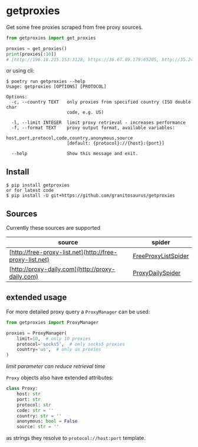 # getproxies

Get some free proxies scraped from free proxy sources.

```python
from getproxies import get_proxies

proxies = get_proxies()
print(proxies[:10])
# [http://196.18.215.153:3128, https://36.67.89.179:65205, http://35.247.192.53:3128, socks5://113.54.158.40:1080, https://180.122.51.154:9999, socks4://117.44.28.152:9201, https://178.20.137.178:43980, https://109.86.121.118:46333, https://148.77.34.194:39175, socks4://114.99.16.195:1080]
```

or using cli:

```shell script
$ poetry run getproxies --help                                                                                        
Usage: getproxies [OPTIONS] [PROTOCOL]

Options:
  -c, --country TEXT   only proxies from specified country (ISO double char
                       code, e.g. US)

  -l, --limit INTEGER  limit proxy retrieval - increases performance
  -f, --format TEXT    proxy output format, available variables:
                       host,port,protocol,code,country,anonymous,source
                       [default: {protocol}://{host}:{port}]

  --help               Show this message and exit.
```

## Install

```shell script
$ pip install getproxies
or for latest code
$ pip install -U git+https://github.com/granitosaurus/getproxies
```

## Sources

Currently these sources are supported 

|source|spider|
|---|---|
|[http://free-proxy-list.net](http://free-proxy-list.net)|[FreeProxyListSpider](./getproxies/spiders/freeproxylist.py)|
|[http://proxy-daily.com](http://proxy-daily.com)|[ProxyDailySpider](./getproxies/spiders/proxydaily.py)|

## extended usage

For more detailed proxy query a `ProxyManager` can be used:

```python
from getproxies import ProxyManager

proxies = ProxyManager(
    limit=10,  # only 10 proxies
    protocol='socks5',  # only socks5 proxies
    country='us',  # only us proxies
)
```

_limit parameter can reduce retrieval time_

`Proxy` objects also have extended attributes:

```python
class Proxy:
    host: str
    port: str
    protocol: str
    code: str = ''
    country: str = ''
    anonymous: bool = False
    source: str = ''
```

as strings they resolve to `protocol://host:port` template.


